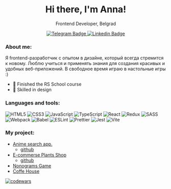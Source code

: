 <div id= 'header' align= 'center'>
<h1>Hi there, I'm Anna!</h1>
<p>Frontend Developer, Belgrad</p>
</div>

<div id= 'social' align= 'center' >
    <a href="https://t.me/annkainova">
    <img alt="Telegram Badge" src="https://img.shields.io/badge/Telegaram-6A9CFD">
    </a>
      <a href="https://www.linkedin.com/in/annkainova/">
    <img alt="Linkedin Badge" src="https://img.shields.io/badge/Linkedin-AEE4FF">
    </a>
</div>

### About me:

Я frontend-разработчик c опытом в дизайне, который всегда стремится к новому. Люблю учиться и применять знания для создания красивых и удобных веб-приложений. В свободное время играю в настольные игры :)

- 🦄 Finished the RS School course
- 🌸 Skilled in design

### Languages and tools:

![HTML5](https://img.shields.io/badge/HTML5-E34F26?style=for-the-badge&logo=html5&logoColor=white)
![CSS3](https://img.shields.io/badge/CSS3-1572B6?style=for-the-badge&logo=css3&logoColor=white)
![JavaScript](https://img.shields.io/badge/JavaScript-F7DF1E?style=for-the-badge&logo=javascript&logoColor=black)
![TypeScript](https://img.shields.io/badge/TypeScript-007ACC?style=for-the-badge&logo=typescript&logoColor=white)
![React](https://img.shields.io/badge/react-%2320232a.svg?style=for-the-badge&logo=react&logoColor=%2361DAFB)
![Redux](https://img.shields.io/badge/Redux-593d88?style=for-the-badge&logo=redux&logoColor=white)
![SASS](https://img.shields.io/badge/SASS-CC6699?style=for-the-badge&logo=sass&logoColor=white)
![Webpack](https://img.shields.io/badge/Webpack-8DD6F9?style=for-the-badge&logo=webpack&logoColor=black)
![Babel](https://img.shields.io/badge/Babel-F9DC3E?style=for-the-badge&logo=babel&logoColor=black)
![ESLint](https://img.shields.io/badge/ESLint-4B32C3?style=for-the-badge&logo=eslint&logoColor=white)
![Prettier](https://img.shields.io/badge/Prettier-F7B93E?style=for-the-badge&logo=prettier&logoColor=black)
![Jest](https://img.shields.io/badge/Jest-C21325?style=for-the-badge&logo=jest&logoColor=white)
![Vite](https://img.shields.io/badge/Vite-646CFF?style=for-the-badge&logo=vite&logoColor=white)

### My project:

- [Anime search app.](https://yes-to-plants.netlify.app/)
   - [github](https://github.com/annkainova/rs-react)
- [E-commerse Plants Shop](https://yes-to-plants.netlify.app/) 
   - [github](https://github.com/D4n1el13and37/e-commerce-app)
- [Nonograms Game](https://rolling-scopes-school.github.io/annkainova-JSFE2023Q4/nonograms/index.html)
- [Coffe House](https://rolling-scopes-school.github.io/annkainova-JSFE2023Q4/coffee-house/index.html)

[![codewars](https://www.codewars.com/users/annkainova/badges/small)](https://www.codewars.com/users/annkainova)

<!--
**annkainova/annkainova** is a ✨ _special_ ✨ repository because its `README.md` (this file) appears on your GitHub profile.

Here are some ideas to get you started:

- 🔭 I’m currently working on ...
- 🌱 I’m currently learning ...
- 👯 I’m looking to collaborate on ...
- 🤔 I’m looking for help with ...
- 💬 Ask me about ...
- 📫 How to reach me: ...
- 😄 Pronouns: ...
- ⚡ Fun fact: ...
-->
